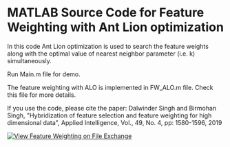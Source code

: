 # MATLAB Source Code for Feature Weighting with Ant Lion optimization

In this code Ant Lion optimization is used to search the feature weights along with the optimal value of nearest neighbor parameter (i.e. k) simultaneously.

Run Main.m file for demo.

The feature weighting with ALO is implemented in FW_ALO.m file. Check this file for more details.

If you use the code, please cite the paper:
Dalwinder Singh and Birmohan Singh, "Hybridization of feature selection and feature weighting for high dimensional data", Applied Intelligence, Vol., 49, No. 4, pp: 1580-1596, 2019

[![View Feature Weighting on File Exchange](https://www.mathworks.com/matlabcentral/images/matlab-file-exchange.svg)](https://in.mathworks.com/matlabcentral/fileexchange/73824-feature-weighting)
